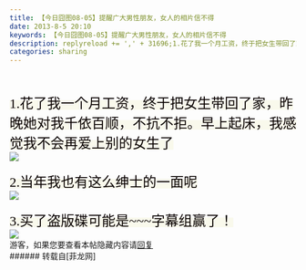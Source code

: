 ```yaml
---
title: 【今日囧图08-05】提醒广大男性朋友，女人的相片信不得
date: 2013-8-5 20:10
keywords: 【今日囧图08-05】提醒广大男性朋友，女人的相片信不得
description: replyreload += ',' + 31696;1.花了我一个月工资，终于把女生带回了家，昨晚她对我千依百顺，不抗不拒。早上起床，我感觉我不会再爱上别的女生了2.当年我也有这么绅士的一面呢3.买了盗版碟可能是~~~字幕组赢了！游客，如果您要查看本帖隐藏内容请回复
categories: sharing
---
```

<td class="t_f" id="postmessage_31696">

<script type="7288b59321ae42a532448f3d-text/javascript">replyreload += ',' + 31696;</script><br/>
<br/>
<font color="#0800"><font style="background-color:rgb(249, 249, 236)"><font face="Tahoma"><font size="5">1.花了我一个月工资，终于把女生带回了家，昨晚她对我千依百顺，不抗不拒。早上起床，我感觉我不会再爱上别的女生了</font></font></font></font><br/>

<img aid="11961" data-cf-modified-7288b59321ae42a532448f3d-="" file="data/attachment/forum/201308/05/200738xrs5mmsmmb1nmhqm.jpg.thumb.jpg" id="aimg_11961" inpost="1" onclick="" onmouseover="" src="http://www.flw.ph/data/attachment/forum/201308/05/200738xrs5mmsmmb1nmhqm.jpg" style="cursor:pointer" zoomfile="data/attachment/forum/201308/05/200738xrs5mmsmmb1nmhqm.jpg"/>


<br/>
<br/>
<font color="#0800"><font style="background-color:rgb(249, 249, 236)"><font face="Tahoma"><font size="5">2.当年我也有这么绅士的一面呢</font></font></font></font><br/>

<img aid="11962" data-cf-modified-7288b59321ae42a532448f3d-="" file="data/attachment/forum/201308/05/200740rlqq8q7ytc4oavpi.jpg.thumb.jpg" id="aimg_11962" inpost="1" onclick="" onmouseover="" src="http://www.flw.ph/data/attachment/forum/201308/05/200740rlqq8q7ytc4oavpi.jpg" style="cursor:pointer" zoomfile="data/attachment/forum/201308/05/200740rlqq8q7ytc4oavpi.jpg"/>


<br/>
<br/>
<font color="#0800"><font style="background-color:rgb(249, 249, 236)"><font face="Tahoma"><font size="5">3.买了盗版碟可能是~~~字幕组赢了！</font></font></font></font><br/>

<img aid="11963" data-cf-modified-7288b59321ae42a532448f3d-="" file="data/attachment/forum/201308/05/200740irtiekbekmebg8lv.jpg.thumb.jpg" id="aimg_11963" inpost="1" onclick="" onmouseover="" src="http://www.flw.ph/data/attachment/forum/201308/05/200740irtiekbekmebg8lv.jpg" style="cursor:pointer" zoomfile="data/attachment/forum/201308/05/200740irtiekbekmebg8lv.jpg"/>


<br/>
<div class="locked">游客，如果您要查看本帖隐藏内容请<a data-cf-modified-7288b59321ae42a532448f3d-="" href="forum.php?mod=post&amp;action=reply&amp;fid=47&amp;tid=5361" onclick="if (!window.__cfRLUnblockHandlers) return false; showWindow('reply', this.href)">回复</a></div></td>
###### 转载自[菲龙网]